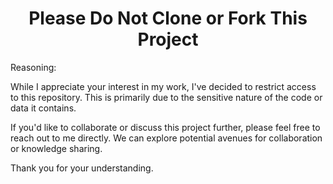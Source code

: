 <h1 style="text-align:center">Please Do Not Clone or Fork This Project</h1>

Reasoning:

While I appreciate your interest in my work, I've decided to restrict access to this repository. This is primarily due to the sensitive nature of the code or data it contains.

If you'd like to collaborate or discuss this project further, please feel free to reach out to me directly. We can explore potential avenues for collaboration or knowledge sharing.

Thank you for your understanding.
